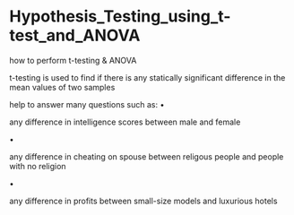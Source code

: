 # Hypothesis_Testing_using_t-test_and_ANOVA

how to perform t-testing & ANOVA

t-testing is used to find if there is any statically significant difference in the mean values of two samples

help to answer many questions such as:
• <p> any difference in intelligence scores between male and female <p>
• <p> any difference in cheating on spouse between religous people and people with no religion <p>
• <p> any difference in profits between small-size models and luxurious hotels <p>
